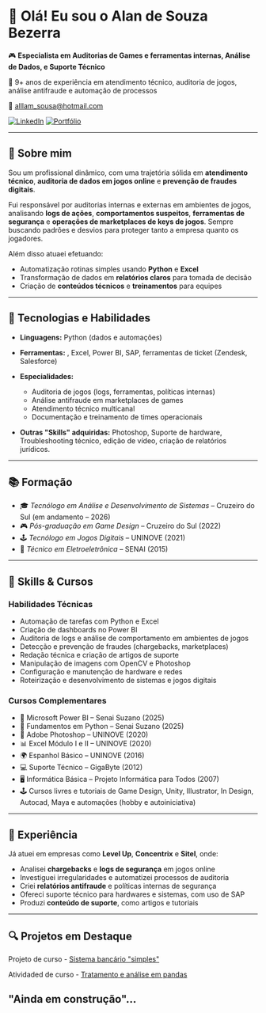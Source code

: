 # 👋 Olá! Eu sou o Alan de Souza Bezerra

🎮 **Especialista em Auditorias de Games e ferramentas internas, Análise de Dados, e Suporte Técnico**

💼 9+ anos de experiência em atendimento técnico, auditoria de jogos, análise antifraude e automação de processos

📧 [alllam\_sousa@hotmail.com](mailto:alllam_sousa@hotmail.com)

[![LinkedIn](https://img.shields.io/badge/LinkedIn-AlanSouzaB-blue?logo=linkedin)](https://www.linkedin.com/in/alansouzab/)
[![Portfólio](https://img.shields.io/badge/Portf%C3%B3lio-GitHub-000?logo=github)](https://github.com/Alansouza-Kai/Portfolio)

---

## 🚀 Sobre mim

Sou um profissional dinâmico, com uma trajetória sólida em **atendimento técnico**, **auditoria de dados em jogos online** e **prevenção de fraudes digitais**.

Fui responsável por auditorias internas e externas em ambientes de jogos, analisando **logs de ações**, **comportamentos suspeitos**, **ferramentas de segurança** e **operações de marketplaces de keys de jogos**.
Sempre buscando padrões e desvios para proteger tanto a empresa quanto os jogadores.

Além disso atuaei efetuando:

* Automatização rotinas simples usando **Python** e **Excel**
* Transformação de dados em **relatórios claros** para tomada de decisão
* Criação de **conteúdos técnicos** e **treinamentos** para equipes

---

## 🧠 Tecnologias e Habilidades

* **Linguagens:** Python (dados e automações)
* **Ferramentas:** , Excel, Power BI, SAP, ferramentas de ticket (Zendesk, Salesforce)
* **Especialidades:**

  * Auditoria de jogos (logs, ferramentas, políticas internas)
  * Análise antifraude em marketplaces de games
  * Atendimento técnico multicanal
  * Documentação e treinamento de times operacionais
* **Outras "Skills" adquiridas:** Photoshop, Suporte de hardware, Troubleshooting técnico, edição de vídeo, criação de relatórios jurídicos.

---

## 📚 Formação

* 🎓 *Tecnólogo em Análise e Desenvolvimento de Sistemas* – Cruzeiro do Sul (em andamento – 2026)
* 🎮 *Pós-graduação em Game Design* – Cruzeiro do Sul (2022)
* 🕹️ *Tecnólogo em Jogos Digitais* – UNINOVE (2021)
* 🔌 *Técnico em Eletroeletrônica* – SENAI (2015)

---

## 🎯 Skills & Cursos

### Habilidades Técnicas

* Automação de tarefas com Python e Excel
* Criação de dashboards no Power BI
* Auditoria de logs e análise de comportamento em ambientes de jogos
* Detecção e prevenção de fraudes (chargebacks, marketplaces)
* Redação técnica e criação de artigos de suporte
* Manipulação de imagens com OpenCV e Photoshop
* Configuração e manutenção de hardware e redes
* Roteirização e desenvolvimento de sistemas e jogos digitais

### Cursos Complementares

* 🧠 Microsoft Power BI – Senai Suzano (2025)
* 🐍 Fundamentos em Python – Senai Suzano (2025)
* 🎨 Adobe Photoshop – UNINOVE (2020)
* 📊 Excel Módulo I e II – UNINOVE (2020)
* 🌍 Espanhol Básico – UNINOVE (2016)
* 💻 Suporte Técnico – GigaByte (2012)
* 🖥️ Informática Básica – Projeto Informática para Todos (2007)
* 🕹️ Cursos livres e tutoriais de Game Design, Unity, Illustrator, In Design, Autocad, Maya e automações (hobby e autoiniciativa)

---

## 💼 Experiência

Já atuei em empresas como **Level Up**, **Concentrix** e **Sitel**, onde:

* Analisei **chargebacks** e **logs de segurança** em jogos online
* Investiguei irregularidades e automatizei processos de auditoria
* Criei **relatórios antifraude** e políticas internas de segurança
* Ofereci suporte técnico para hardwares e sistemas, com uso de SAP
* Produzi **conteúdo de suporte**, como artigos e tutoriais

---

## 🔍 Projetos em Destaque
Projeto de curso - [Sistema bancário "simples"](https://github.com/Alansouza-Kai/Portfolio/blob/main/Dio/Desafio%2001%20v1.3.py)

Atividaded de curso - [Tratamento e análise em pandas](https://github.com/Alansouza-Kai/Portfolio/blob/main/Python%20para%20Data%20Science/pandas/022/022.py)

"Ainda em construção"...
---
